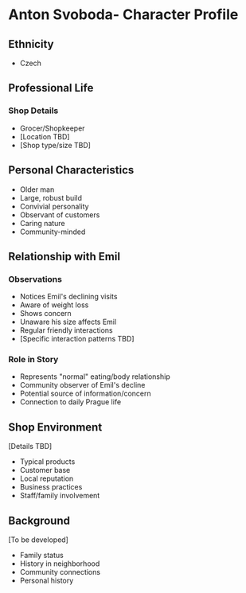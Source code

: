 # Anton Svoboda- Character Profile

## Ethnicity
- Czech

## Professional Life
### Shop Details
- Grocer/Shopkeeper
- [Location TBD]
- [Shop type/size TBD]

## Personal Characteristics
- Older man
- Large, robust build
- Convivial personality
- Observant of customers
- Caring nature
- Community-minded

## Relationship with Emil
### Observations
- Notices Emil's declining visits
- Aware of weight loss
- Shows concern
- Unaware his size affects Emil
- Regular friendly interactions
- [Specific interaction patterns TBD]

### Role in Story
- Represents "normal" eating/body relationship
- Community observer of Emil's decline
- Potential source of information/concern
- Connection to daily Prague life

## Shop Environment
[Details TBD]
- Typical products
- Customer base
- Local reputation
- Business practices
- Staff/family involvement

## Background
[To be developed]
- Family status
- History in neighborhood
- Community connections
- Personal history 